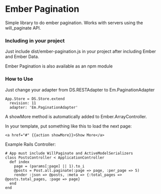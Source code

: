 # Ember Pagination

Simple library to do ember pagination. Works with servers using the will_paginate API.

### Including in your project

Just include dist/ember-pagination.js in your project after including Ember and Ember Data.

Ember Pagination is also available as an npm module

### How to Use

Just change your adapter from DS.RESTAdapter to Em.PaginationAdapter

    App.Store = DS.Store.extend
      revision: 11
      adapter: 'Em.PaginationAdapter'

A showMore method is automatically added to Ember.ArrayController. 

In your template, put something like this to load the next page:

    <a href="#" {{action showMore}}>Show More</a>

Example Rails Controller:

    # App must include WillPaginate and ActiveModelSerializers
    class PostsController < ApplicationController
      def index
        page = (params[:page] || 1).to_i
        @posts = Post.all.paginate(:page => page, :per_page => 5)
        render :json => @posts, :meta => {:total_pages => @posts.total_pages, :page => page}
      end
    end